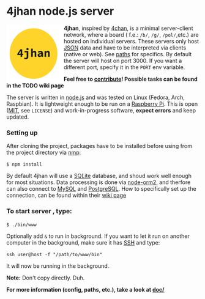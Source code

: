 # 4jhan node.js server

<img src="./4jhan.png" align="left" height="150" width="150"/>

**4jhan**, inspired by [4chan](http://www.4chan.org/),
is a minimal server-client network, where a board ( f.e.: `/b/`, `/g/`, `/pol/`,etc.) are hosted on individual servers.
These servers only host [JSON](http://www.json.org/) data and have to be interpreted via clients (native or web).
See [paths](/doc/PATHS.md) for specifics. By default the server will host on port 3000. If you want a different port, specify it in the `PORT` env variable.

**Feel free to [contribute](/CONTRIBUTING.md)! Possible tasks can be found in the TODO wiki page**

The server is written in [node.js](http://nodejs.org/) and was tested on Linux (Fedora, Arch, Raspbian).
It is lightweight enough to be run on a [Raspberry Pi](http://www.raspberrypi.org/).
This is open ([MIT](/LICENSE), see `LICENSE`) and work-in-progress software, **expect errors** and keep updated.

### Setting up

After cloning the project, packages have to be installed before using from the project directory via [nmp](https://www.npmjs.com/):

```Shell
$ npm install
```

By default 4jhan will use a [SQLite](https://sqlite.org/) database, and shoud work well enough for most situations.
Data processing is done via [node-orm2](https://github.com/dresende/node-orm2/),
and therfore can also connect to [MySQL](http://www.mysql.com/) and [PostgreSQL](http://www.postgresql.org/).
How to specifically set up the connection, can be found within their [wiki page](https://github.com/dresende/node-orm2/wiki/Connecting-to-Database)

### To start server , type:

```Shell
$ ./bin/www
```

Optionally add `&` to run in background.
If you want to let it run on another computer in the background,
make sure it has [SSH](https://en.wikipedia.org/wiki/Secure_Shell) and type:

```Shell
ssh user@host -f "/path/to/www/bin"
```

It will now be running in the background.

**Note:** Don't copy directly. Duh.

**For more information (config, paths, etc.), take a look at [doc/](/doc)**

